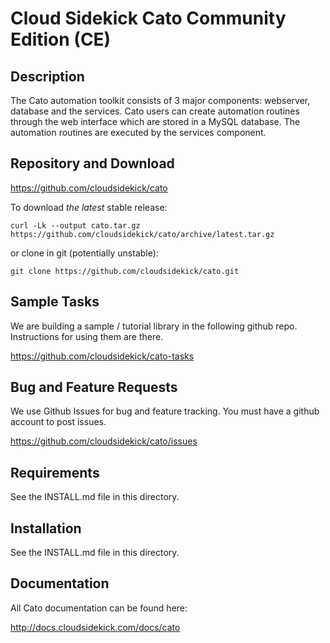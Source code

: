 # Cloud Sidekick Cato Community Edition (CE)

## Description

The Cato automation toolkit consists of 3 major components: webserver, 
database and the services. Cato users can create automation routines
through the web interface which are stored in a MySQL database. The 
automation routines are executed by the services component.  

## Repository and Download

https://github.com/cloudsidekick/cato

To download _the latest_ stable release:

```
curl -Lk --output cato.tar.gz https://github.com/cloudsidekick/cato/archive/latest.tar.gz
```

or clone in git (potentially unstable):

```
git clone https://github.com/cloudsidekick/cato.git
```

## Sample Tasks

We are building a sample / tutorial library in the following github repo. 
Instructions for using them are there.

https://github.com/cloudsidekick/cato-tasks

## Bug and Feature Requests

We use Github Issues for bug and feature tracking. You must have a github account to post issues.

https://github.com/cloudsidekick/cato/issues

## Requirements

See the INSTALL.md file in this directory.

## Installation

See the INSTALL.md file in this directory.

## Documentation

All Cato documentation can be found here:

http://docs.cloudsidekick.com/docs/cato

